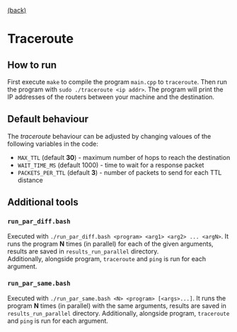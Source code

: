 [(back)](../)

# Traceroute
## How to run
First execute `make` to compile the program `main.cpp` to `traceroute`. Then run the program with `sudo ./traceroute <ip addr>`. The program will print the IP addresses of the routers between your machine and the destination.

## Default behaviour
The _traceroute_ behaviour can be adjusted by changing valoues of the following variables in the code:
- `MAX_TTL` (default **30**) - maximum number of hops to reach the destination
- `WAIT_TIME_MS` (default 1000) - time to wait for a response packet
- `PACKETS_PER_TTL` (default **3**) - number of packets to send for each TTL distance

## Additional tools
### `run_par_diff.bash`
Executed with `./run_par_diff.bash <program> <arg1> <arg2> ... <argN>`. It runs the program **N** times (in parallel) for each of the given arguments, results are saved in `results_run_parallel` directory.  
Additionally, alongside program, `traceroute` and `ping` is run for each argument.

### `run_par_same.bash`
Executed with `./run_par_same.bash <N> <program> [<args>...]`. It runs the program **N** times (in parallel) with the same arguments, results are saved in `results_run_parallel` directory.
Additionally, alongside program, `traceroute` and `ping` is run for each argument.
